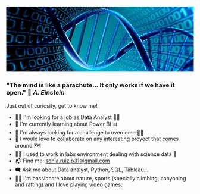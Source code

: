 ![image](dnaIT.jpg)


### **"The mind is like a parachute... It only works if we have it open."** 🧠    *A. Einstein*

Just out of curiosity, get to know me!

- 🕵️‍♀️ I'm looking for a job as Data Analyst 👩‍💻
- 🌱 I'm currently learning about Power BI 📊
- 🚀 I'm always looking for a challenge to overcome 🧗‍♀️
- 🤝 I would love to collaborate on any interesting proyect that comes around 🗺️
- 👩‍🔬 I used to work in labs environment dealing with science data 🧬
- 📬 Find me: sonia.ruiz.p31@gmail.com
- 🗨️ Ask me about Data analyst, Python, SQL, Tableau...
- 💜✨ I'm passionate about nature, sports (specially climbing, canyoning and rafting) and I love playing video games.

<!--
**solkiria/solkiria** is a ✨ _special_ ✨ repository because its `README.md` (this file) appears on your GitHub profile.

-->
